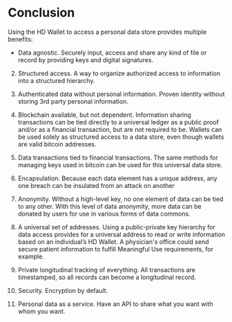 # Conclusion

Using the HD Wallet to access a personal data store provides multiple benefits:

* Data agnostic. Securely input, access and share any kind of file or record by providing keys and digital signatures. 

2. Structured access. A way to organize authorized access to information into a structured hierarchy.

3. Authenticated data without personal information. Proven identity without storing 3rd party personal information.

4. Blockchain available, but not dependent. Information sharing transactions can be tied directly to a universal ledger as a public proof and/or as a financial transaction, but are not required to be. Wallets can be used solely as structured access to a data store, even though wallets are valid bitcoin addresses.

5. Data transactions tied to financial transactions. The same methods for managing keys used in bitcoin can be used for this universal data store.

6. Encapsulation. Because each data element has a unique address, any one breach can be insulated from an attack on another

7. Anonymity. Without a high-level key, no one element of data can be tied to any other. With this level of data anonymity, more data can be donated by users for use in various forms of data commons.

8. A universal set of addresses. Using a public-private key hierarchy for data access provides for a universal address to read or write information based on an individual’s HD Wallet. A physician's office could send secure patient information to fulfill Meaningful Use requirements, for example.

9. Private longitudinal tracking of everything. All transactions are timestamped, so all records can become a longitudinal record.

10. Security. Encryption by default. 

11. Personal data as a service. Have an API to share what you want with whom you want.


